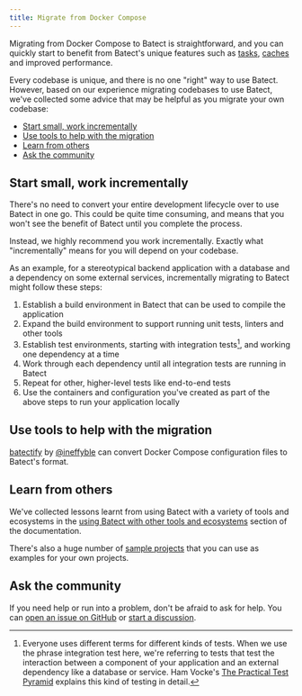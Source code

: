 ```yaml
---
title: Migrate from Docker Compose
---
```


Migrating from Docker Compose to Batect is straightforward, and you can quickly start to benefit from Batect's unique features such as
[tasks](../concepts/tasks.md), [caches](../concepts/caches.md) and improved performance.

Every codebase is unique, and there is no one "right" way to use Batect. However, based on our experience migrating codebases to use
Batect, we've collected some advice that may be helpful as you migrate your own codebase:

- [Start small, work incrementally](#start-small-work-incrementally)
- [Use tools to help with the migration](#use-tools-to-help-with-the-migration)
- [Learn from others](#learn-from-others)
- [Ask the community](#ask-the-community)

## Start small, work incrementally

There's no need to convert your entire development lifecycle over to use Batect in one go. This could be quite time consuming, and means that you
won't see the benefit of Batect until you complete the process.

Instead, we highly recommend you work incrementally. Exactly what "incrementally" means for you will depend on your codebase.

As an example, for a stereotypical backend application with a database and a dependency on some external services, incrementally migrating to Batect
might follow these steps:

1. Establish a build environment in Batect that can be used to compile the application
2. Expand the build environment to support running unit tests, linters and other tools
3. Establish test environments, starting with integration tests[^1], and working one dependency at a time
4. Work through each dependency until all integration tests are running in Batect
5. Repeat for other, higher-level tests like end-to-end tests
6. Use the containers and configuration you've created as part of the above steps to run your application locally

[^1]:
    Everyone uses different terms for different kinds of tests. When we use the phrase integration test here, we're referring to tests that test the
    interaction between a component of your application and an external dependency like a database or service. Ham Vocke's
    [The Practical Test Pyramid](https://martinfowler.com/articles/practical-test-pyramid.html#IntegrationTests) explains this kind of testing in detail.

## Use tools to help with the migration

[batectify](https://batectify.enchanting.dev/) by [@ineffyble](https://github.com/ineffyble) can convert Docker Compose configuration files to
Batect's format.

## Learn from others

We've collected lessons learnt from using Batect with a variety of tools and ecosystems in the
[using Batect with other tools and ecosystems](../using-batect-with/tools) section of the documentation.

There's also a huge number of [sample projects](../getting-started/sample-projects.md) that you can use as examples for your own projects.

## Ask the community

If you need help or run into a problem, don't be afraid to ask for help. You can [open an issue on GitHub](https://github.com/batect/batect/issues)
or [start a discussion](https://github.com/batect/batect/discussions).
